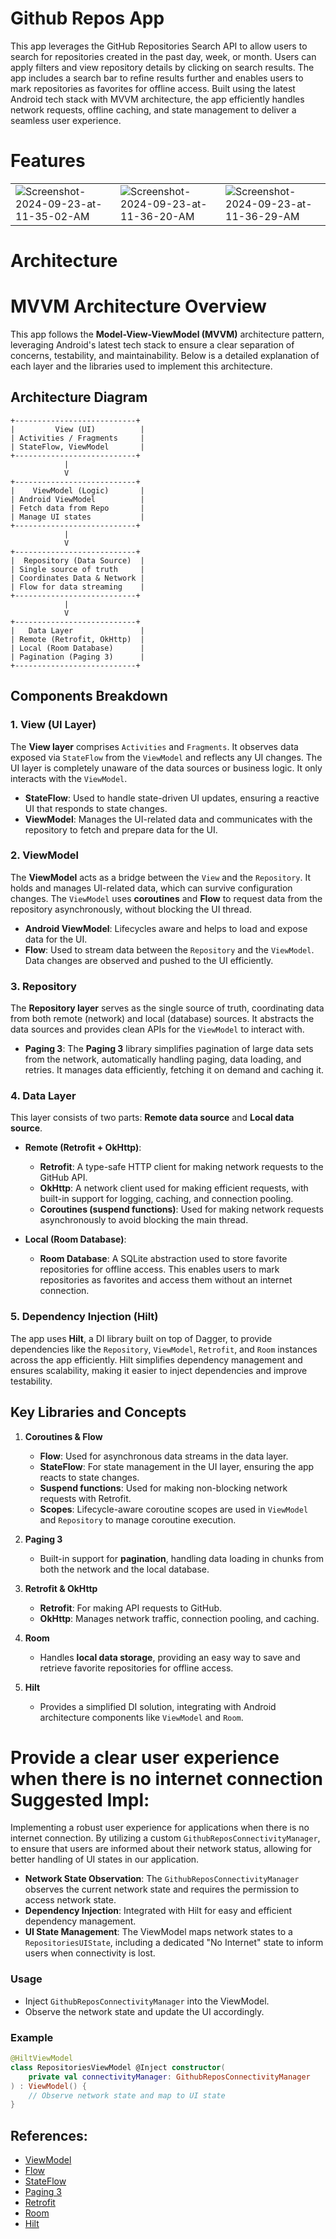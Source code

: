 # Github Repos App

This app leverages the GitHub Repositories Search API to allow users to search for repositories created in the past day, week, or month. Users can apply filters and view repository details by clicking on search results. The app includes a search bar to refine results further and enables users to mark repositories as favorites for offline access. Built using the latest Android tech stack with MVVM architecture, the app efficiently handles network requests, offline caching, and state management to deliver a seamless user experience.

# Features

<table>
  <tr>
    <td><img src="https://i.ibb.co/fvrt0SJ/Screenshot-2024-09-23-at-11-35-02-AM.png" alt="Screenshot-2024-09-23-at-11-35-02-AM" border="0" /></td>
    <td><img src="https://i.ibb.co/qy4GgbD/Screenshot-2024-09-23-at-11-36-20-AM.png" alt="Screenshot-2024-09-23-at-11-36-20-AM" border="0" /></td>
    <td><img src="https://i.ibb.co/4gTqF6r/Screenshot-2024-09-23-at-11-36-29-AM.png" alt="Screenshot-2024-09-23-at-11-36-29-AM" border="0" /></td>
  </tr>
</table>

# Architecture

# MVVM Architecture Overview

This app follows the **Model-View-ViewModel (MVVM)** architecture pattern, leveraging Android's latest tech stack to ensure a clear separation of concerns, testability, and maintainability. Below is a detailed explanation of each layer and the libraries used to implement this architecture.

## Architecture Diagram
```
+---------------------------+
|         View (UI)          |
| Activities / Fragments     |
| StateFlow, ViewModel       |
+---------------------------+
            |
            V
+---------------------------+
|    ViewModel (Logic)       |
| Android ViewModel          |
| Fetch data from Repo       |
| Manage UI states           |
+---------------------------+
            |
            V
+---------------------------+
|  Repository (Data Source)  |
| Single source of truth     |
| Coordinates Data & Network |
| Flow for data streaming    |
+---------------------------+
            |
            V
+---------------------------+
|   Data Layer               |
| Remote (Retrofit, OkHttp)  |
| Local (Room Database)      |
| Pagination (Paging 3)      |
+---------------------------+
```

## Components Breakdown

### 1. **View (UI Layer)**
The **View layer** comprises `Activities` and `Fragments`. It observes data exposed via `StateFlow` from the `ViewModel` and reflects any UI changes. The UI layer is completely unaware of the data sources or business logic. It only interacts with the `ViewModel`.

- **StateFlow**: Used to handle state-driven UI updates, ensuring a reactive UI that responds to state changes.
- **ViewModel**: Manages the UI-related data and communicates with the repository to fetch and prepare data for the UI.

### 2. **ViewModel**
The **ViewModel** acts as a bridge between the `View` and the `Repository`. It holds and manages UI-related data, which can survive configuration changes. The `ViewModel` uses **coroutines** and **Flow** to request data from the repository asynchronously, without blocking the UI thread.

- **Android ViewModel**: Lifecycles aware and helps to load and expose data for the UI.
- **Flow**: Used to stream data between the `Repository` and the `ViewModel`. Data changes are observed and pushed to the UI efficiently.

### 3. **Repository**
The **Repository layer** serves as the single source of truth, coordinating data from both remote (network) and local (database) sources. It abstracts the data sources and provides clean APIs for the `ViewModel` to interact with.

- **Paging 3**: The **Paging 3** library simplifies pagination of large data sets from the network, automatically handling paging, data loading, and retries. It manages data efficiently, fetching it on demand and caching it.
  
### 4. **Data Layer**
This layer consists of two parts: **Remote data source** and **Local data source**.

- **Remote (Retrofit + OkHttp)**: 
  - **Retrofit**: A type-safe HTTP client for making network requests to the GitHub API.
  - **OkHttp**: A network client used for making efficient requests, with built-in support for logging, caching, and connection pooling.
  - **Coroutines (suspend functions)**: Used for making network requests asynchronously to avoid blocking the main thread.
  
- **Local (Room Database)**: 
  - **Room Database**: A SQLite abstraction used to store favorite repositories for offline access. This enables users to mark repositories as favorites and access them without an internet connection.

### 5. **Dependency Injection (Hilt)**
The app uses **Hilt**, a DI library built on top of Dagger, to provide dependencies like the `Repository`, `ViewModel`, `Retrofit`, and `Room` instances across the app efficiently. Hilt simplifies dependency management and ensures scalability, making it easier to inject dependencies and improve testability.

## Key Libraries and Concepts

1. **Coroutines & Flow**
   - **Flow**: Used for asynchronous data streams in the data layer.
   - **StateFlow**: For state management in the UI layer, ensuring the app reacts to state changes.
   - **Suspend functions**: Used for making non-blocking network requests with Retrofit.
   - **Scopes**: Lifecycle-aware coroutine scopes are used in `ViewModel` and `Repository` to manage coroutine execution.

2. **Paging 3**
   - Built-in support for **pagination**, handling data loading in chunks from both the network and the local database.

3. **Retrofit & OkHttp**
   - **Retrofit**: For making API requests to GitHub.
   - **OkHttp**: Manages network traffic, connection pooling, and caching.

4. **Room**
   - Handles **local data storage**, providing an easy way to save and retrieve favorite repositories for offline access.

5. **Hilt**
   - Provides a simplified DI solution, integrating with Android architecture components like `ViewModel` and `Room`.

# Provide a clear user experience when there is no internet connection Suggested Impl: 

Implementing a robust user experience for applications when there is no internet connection. By utilizing a custom `GithubReposConnectivityManager`, to ensure that users are informed about their network status, allowing for better handling of UI states in our application.

- **Network State Observation**: The `GithubReposConnectivityManager` observes the current network state and requires the permission to access network state.
- **Dependency Injection**: Integrated with Hilt for easy and efficient dependency management.
- **UI State Management**: The ViewModel maps network states to a `RepositoriesUIState`, including a dedicated "No Internet" state to inform users when connectivity is lost.

### Usage

- Inject `GithubReposConnectivityManager` into the ViewModel.
- Observe the network state and update the UI accordingly.

### Example

```kotlin
@HiltViewModel
class RepositoriesViewModel @Inject constructor(
    private val connectivityManager: GithubReposConnectivityManager
) : ViewModel() {
    // Observe network state and map to UI state
}
```

## References:
- [ViewModel](https://developer.android.com/topic/libraries/architecture/viewmodel)
- [Flow](https://kotlinlang.org/docs/flow.html)
- [StateFlow](https://developer.android.com/kotlin/flow/stateflow-and-sharedflow)
- [Paging 3](https://developer.android.com/topic/libraries/architecture/paging/v3-overview)
- [Retrofit](https://square.github.io/retrofit/)
- [Room](https://developer.android.com/training/data-storage/room)
- [Hilt](https://developer.android.com/training/dependency-injection/hilt-android)
